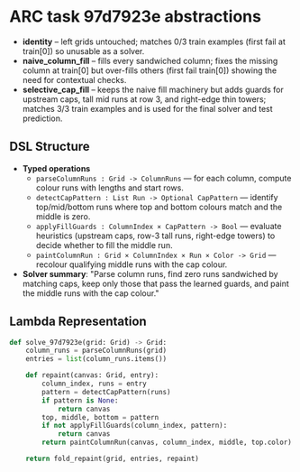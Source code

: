 # ARC task 97d7923e abstractions

- **identity** – left grids untouched; matches 0/3 train examples (first fail at train[0]) so unusable as a solver.
- **naive_column_fill** – fills every sandwiched column; fixes the missing column at train[0] but over-fills others (first fail train[0]) showing the need for contextual checks.
- **selective_cap_fill** – keeps the naive fill machinery but adds guards for upstream caps, tall mid runs at row 3, and right-edge thin towers; matches 3/3 train examples and is used for the final solver and test prediction.

## DSL Structure
- **Typed operations**
  - `parseColumnRuns : Grid -> ColumnRuns` — for each column, compute colour runs with lengths and start rows.
  - `detectCapPattern : List Run -> Optional CapPattern` — identify top/mid/bottom runs where top and bottom colours match and the middle is zero.
  - `applyFillGuards : ColumnIndex × CapPattern -> Bool` — evaluate heuristics (upstream caps, row-3 tall runs, right-edge towers) to decide whether to fill the middle run.
  - `paintColumnRun : Grid × ColumnIndex × Run × Color -> Grid` — recolour qualifying middle runs with the cap colour.
- **Solver summary**: "Parse column runs, find zero runs sandwiched by matching caps, keep only those that pass the learned guards, and paint the middle runs with the cap colour."

## Lambda Representation

```python
def solve_97d7923e(grid: Grid) -> Grid:
    column_runs = parseColumnRuns(grid)
    entries = list(column_runs.items())

    def repaint(canvas: Grid, entry):
        column_index, runs = entry
        pattern = detectCapPattern(runs)
        if pattern is None:
            return canvas
        top, middle, bottom = pattern
        if not applyFillGuards(column_index, pattern):
            return canvas
        return paintColumnRun(canvas, column_index, middle, top.color)

    return fold_repaint(grid, entries, repaint)
```
